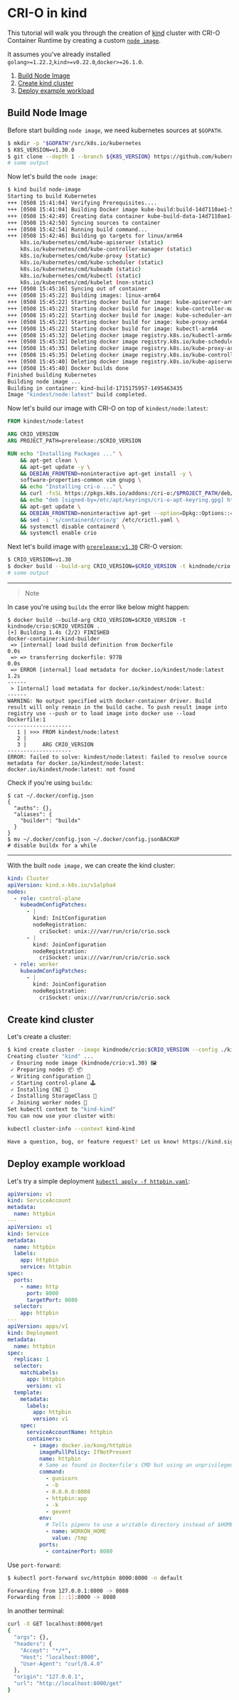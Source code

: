 # CRI-O in kind

This tutorial will walk you through the creation
of [kind](https://kind.sigs.k8s.io/)
cluster with CRI-O Container Runtime by creating a custom [`node image`](https://kind.sigs.k8s.io/docs/design/node-image/).

It assumes you've already installed `golang>=1.22.2`,`kind>=v0.22.0`,`docker>=26.1.0`.

1. [Build Node Image](#build-node-image)
1. [Create kind cluster](#create-kind-cluster)
1. [Deploy example workload](#deploy-example-workload)

## Build Node Image

Before start building `node image`, we need kubernetes sources at `$GOPATH`.

<!-- markdownlint-disable MD013 -->

```sh
$ mkdir -p "$GOPATH"/src/k8s.io/kubernetes
$ K8S_VERSION=v1.30.0
$ git clone --depth 1 --branch ${K8S_VERSION} https://github.com/kubernetes/kubernetes.git "$GOPATH"/src/k8s.io/kubernetes
# some output
```

<!-- markdownlint-enable MD013 -->

Now let's build the `node image`:

```sh
$ kind build node-image
Starting to build Kubernetes
+++ [0508 15:41:04] Verifying Prerequisites....
+++ [0508 15:41:04] Building Docker image kube-build:build-14d7110ae1-5-v1.30.0-go1.22.2-bullseye.0
+++ [0508 15:42:49] Creating data container kube-build-data-14d7110ae1-5-v1.30.0-go1.22.2-bullseye.0
+++ [0508 15:42:50] Syncing sources to container
+++ [0508 15:42:54] Running build command...
+++ [0508 15:42:46] Building go targets for linux/arm64
    k8s.io/kubernetes/cmd/kube-apiserver (static)
    k8s.io/kubernetes/cmd/kube-controller-manager (static)
    k8s.io/kubernetes/cmd/kube-proxy (static)
    k8s.io/kubernetes/cmd/kube-scheduler (static)
    k8s.io/kubernetes/cmd/kubeadm (static)
    k8s.io/kubernetes/cmd/kubectl (static)
    k8s.io/kubernetes/cmd/kubelet (non-static)
+++ [0508 15:45:16] Syncing out of container
+++ [0508 15:45:22] Building images: linux-arm64
+++ [0508 15:45:22] Starting docker build for image: kube-apiserver-arm64
+++ [0508 15:45:22] Starting docker build for image: kube-controller-manager-arm64
+++ [0508 15:45:22] Starting docker build for image: kube-scheduler-arm64
+++ [0508 15:45:22] Starting docker build for image: kube-proxy-arm64
+++ [0508 15:45:22] Starting docker build for image: kubectl-arm64
+++ [0508 15:45:32] Deleting docker image registry.k8s.io/kubectl-arm64:v1.30.0
+++ [0508 15:45:32] Deleting docker image registry.k8s.io/kube-scheduler-arm64:v1.30.0
+++ [0508 15:45:35] Deleting docker image registry.k8s.io/kube-proxy-arm64:v1.30.0
+++ [0508 15:45:35] Deleting docker image registry.k8s.io/kube-controller-manager-arm64:v1.30.0
+++ [0508 15:45:40] Deleting docker image registry.k8s.io/kube-apiserver-arm64:v1.30.0
+++ [0508 15:45:40] Docker builds done
Finished building Kubernetes
Building node image ...
Building in container: kind-build-1715175957-1495463435
Image "kindest/node:latest" build completed.
```

Now let's build our image with CRI-O on top of `kindest/node:latest`:

<!-- markdownlint-disable MD013 -->

```dockerfile
FROM kindest/node:latest

ARG CRIO_VERSION
ARG PROJECT_PATH=prerelease:/$CRIO_VERSION

RUN echo "Installing Packages ..." \
    && apt-get clean \
    && apt-get update -y \
    && DEBIAN_FRONTEND=noninteractive apt-get install -y \
    software-properties-common vim gnupg \
    && echo "Installing cri-o ..." \
    && curl -fsSL https://pkgs.k8s.io/addons:/cri-o:/$PROJECT_PATH/deb/Release.key | gpg --dearmor -o /etc/apt/keyrings/cri-o-apt-keyring.gpg \
    && echo "deb [signed-by=/etc/apt/keyrings/cri-o-apt-keyring.gpg] https://pkgs.k8s.io/addons:/cri-o:/$PROJECT_PATH/deb/ /" | tee /etc/apt/sources.list.d/cri-o.list \
    && apt-get update \
    && DEBIAN_FRONTEND=noninteractive apt-get --option=Dpkg::Options::=--force-confdef install -y cri-o \
    && sed -i 's/containerd/crio/g' /etc/crictl.yaml \
    && systemctl disable containerd \
    && systemctl enable crio
```

<!-- markdownlint-enable MD013 -->

<!-- markdownlint-disable MD013 -->

Next let's build image with
[`prerelease:v1.30`](https://github.com/cri-o/packaging/blob/main/README.md#prereleases) CRI-O version:

```sh
$ CRIO_VERSION=v1.30
$ docker build --build-arg CRIO_VERSION=$CRIO_VERSION -t kindnode/crio:$CRIO_VERSION .
# some output
```

<!-- markdownlint-enable MD013 -->

---

> Note

In case you're using `buildx` the error like below might happen:

<!-- markdownlint-disable MD013 -->

```shell
$ docker build --build-arg CRIO_VERSION=$CRIO_VERSION -t kindnode/crio:$CRIO_VERSION .
[+] Building 1.4s (2/2) FINISHED                                           docker-container:kind-builder
 => [internal] load build definition from Dockerfile                                                0.0s
 => => transferring dockerfile: 977B                                                                0.0s
 => ERROR [internal] load metadata for docker.io/kindest/node:latest                                1.2s
------
 > [internal] load metadata for docker.io/kindest/node:latest:
------
WARNING: No output specified with docker-container driver. Build result will only remain in the build cache. To push result image into registry use --push or to load image into docker use --load
Dockerfile:1
--------------------
   1 | >>> FROM kindest/node:latest
   2 |
   3 |     ARG CRIO_VERSION
--------------------
ERROR: failed to solve: kindest/node:latest: failed to resolve source metadata for docker.io/kindest/node:latest: docker.io/kindest/node:latest: not found
```

<!-- markdownlint-enable MD013 -->

Check if you're using `buildx`:

```shell
$ cat ~/.docker/config.json
{
  "auths": {},
  "aliases": {
    "builder": "buildx"
  }
}
$ mv ~/.docker/config.json ~/.docker/config.jsonBACKUP
# disable buildx for a while
```

---

With the built `node image,` we can create the kind cluster:

```yaml
kind: Cluster
apiVersion: kind.x-k8s.io/v1alpha4
nodes:
  - role: control-plane
    kubeadmConfigPatches:
      - |
        kind: InitConfiguration
        nodeRegistration:
          criSocket: unix:///var/run/crio/crio.sock
      - |
        kind: JoinConfiguration
        nodeRegistration:
          criSocket: unix:///var/run/crio/crio.sock
  - role: worker
    kubeadmConfigPatches:
      - |
        kind: JoinConfiguration
        nodeRegistration:
          criSocket: unix:///var/run/crio/crio.sock
```

## Create kind cluster

Let's create a cluster:

<!-- markdownlint-disable MD013 -->

```sh
$ kind create cluster --image kindnode/crio:$CRIO_VERSION --config ./kind-crio.yaml
Creating cluster "kind" ...
 ✓ Ensuring node image (kindnode/crio:v1.30) 🖼
 ✓ Preparing nodes 📦 📦
 ✓ Writing configuration 📜
 ✓ Starting control-plane 🕹️
 ✓ Installing CNI 🔌
 ✓ Installing StorageClass 💾
 ✓ Joining worker nodes 🚜
Set kubectl context to "kind-kind"
You can now use your cluster with:

kubectl cluster-info --context kind-kind

Have a question, bug, or feature request? Let us know! https://kind.sigs.k8s.io/#community 🙂
```

<!-- markdownlint-enable MD013 -->

## Deploy example workload

Let's try a simple deployment [`kubectl apply -f httpbin.yaml`](https://github.com/istio/istio/blob/master/samples/httpbin/httpbin.yaml):

```yaml
apiVersion: v1
kind: ServiceAccount
metadata:
  name: httpbin
---
apiVersion: v1
kind: Service
metadata:
  name: httpbin
  labels:
    app: httpbin
    service: httpbin
spec:
  ports:
    - name: http
      port: 8000
      targetPort: 8080
  selector:
    app: httpbin
---
apiVersion: apps/v1
kind: Deployment
metadata:
  name: httpbin
spec:
  replicas: 1
  selector:
    matchLabels:
      app: httpbin
      version: v1
  template:
    metadata:
      labels:
        app: httpbin
        version: v1
    spec:
      serviceAccountName: httpbin
      containers:
        - image: docker.io/kong/httpbin
          imagePullPolicy: IfNotPresent
          name: httpbin
          # Same as found in Dockerfile's CMD but using an unprivileged port
          command:
            - gunicorn
            - -b
            - 0.0.0.0:8080
            - httpbin:app
            - -k
            - gevent
          env:
            # Tells pipenv to use a writable directory instead of $HOME
            - name: WORKON_HOME
              value: /tmp
          ports:
            - containerPort: 8080
```

Use `port-forward`:

```sh
$ kubectl port-forward svc/httpbin 8000:8000 -n default

Forwarding from 127.0.0.1:8000 -> 8080
Forwarding from [::1]:8000 -> 8080
```

In another terminal:

```sh
curl -X GET localhost:8000/get
{
  "args": {},
  "headers": {
    "Accept": "*/*",
    "Host": "localhost:8000",
    "User-Agent": "curl/8.4.0"
  },
  "origin": "127.0.0.1",
  "url": "http://localhost:8000/get"
}
```
